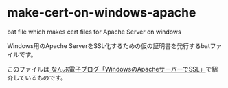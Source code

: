 <h1>make-cert-on-windows-apache</h1>
<p>bat file which makes cert files for Apache Server on windows</p>
<p>Windows用のApache ServerをSSL化するための仮の証明書を発行するbatファイルです。</p>
<p>このファイルは<a href="https://nanbu.marune205.net/2022/01/windows10-apache-ssl.html?m=1" target="_blank" rel="noopener">
  なんぶ電子ブログ「WindowsのApacheサーバーでSSL」</a>で紹介しているものです。</p>
  


